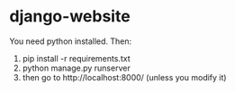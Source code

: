 # django-website
You need python installed. Then:
1. pip install -r requirements.txt
2. python manage.py runserver
3. then go to http://localhost:8000/ (unless you modify it)
